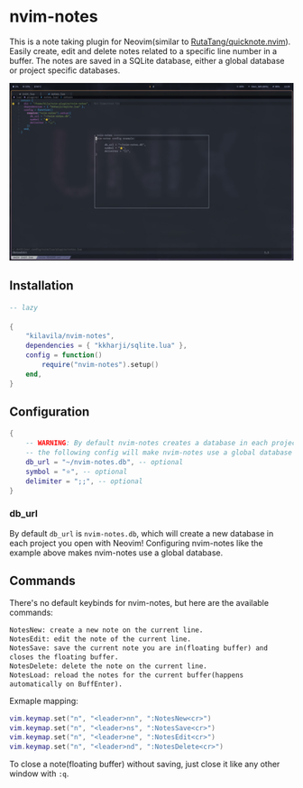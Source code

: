 # nvim-notes

This is a note taking plugin for Neovim(similar to <a href="https://github.com/RutaTang/quicknote.nvim">RutaTang/quicknote.nvim</a>).
Easily create, edit and delete notes related to a specific line number in a buffer.
The notes are saved in a SQLite database, either a global database or project specific databases.

<img src="./nvim-notes.jpg" />

## Installation
```lua
-- lazy

{
	"kilavila/nvim-notes",
	dependencies = { "kkharji/sqlite.lua" },
	config = function()
		require("nvim-notes").setup()
	end,
}
```

## Configuration
```lua
{
    -- WARNING: By default nvim-notes creates a database in each project!
    -- the following config will make nvim-notes use a global database for all projects
    db_url = "~/nvim-notes.db", -- optional
    symbol = "⭐", -- optional
    delimiter = ";;", -- optional
}
```

### db_url
By default `db_url` is `nvim-notes.db`, which will create a new database in each project you open with Neovim!
Configuring nvim-notes like the example above makes nvim-notes use a global database.

## Commands
There's no default keybinds for nvim-notes, but here are the available commands:

```
NotesNew: create a new note on the current line.
NotesEdit: edit the note of the current line.
NotesSave: save the current note you are in(floating buffer) and closes the floating buffer.
NotesDelete: delete the note on the current line.
NotesLoad: reload the notes for the current buffer(happens automatically on BuffEnter).
```

Exmaple mapping:
```lua
vim.keymap.set("n", "<leader>nn", ":NotesNew<cr>")
vim.keymap.set("n", "<leader>ns", ":NotesSave<cr>")
vim.keymap.set("n", "<leader>ne", ":NotesEdit<cr>")
vim.keymap.set("n", "<leader>nd", ":NotesDelete<cr>")
```

To close a note(floating buffer) without saving, just close it like any other window with `:q`.
